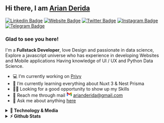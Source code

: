 ## Hi there, I am [Arian Derida](https://derida23.github.io) <a href="https://derida23.github.io"></a>

[![Linkedin Badge](https://img.shields.io/badge/-LinkedIn-0e76a8?style=flat-square&logo=Linkedin&logoColor=white)](https://linkedin.com/in/arianderida)
[![Website Badge](https://img.shields.io/badge/Website-3b5998?style=flat-square&logo=google-chrome&logoColor=white)](https://derida23.github.io)
[![Twitter Badge](https://img.shields.io/badge/-Twitter-00acee?style=flat-square&logo=Twitter&logoColor=white)](https://twitter.com/arianderida)
[![Instagram Badge](https://img.shields.io/badge/-Instagram-e4405f?style=flat-square&logo=Instagram&logoColor=white)](https://instagram.com/arianderida/)
[![Telegram Badge](https://img.shields.io/badge/-Telegram-0088cc?style=flat-square&logo=Telegram&logoColor=white)](https://t.me/arianderida)

### Glad to see you here! &nbsp; 

I'm a <b>Fullstack Developer</b>, love Design and passionate in data science, Explore a javascript universe who has experience in developing Websites and Mobile applications Having knowledge of UI / UX and Python Data Science. 

- :computer: I’m currently working on [Privy](https://privy.id/start-free)
- :open_book: I’m currently learning everything about Nuxt 3 & Nest Prisma
- :ok_man: Looking for a good opportunity to show up my Skills
- :e-mail: Reach me through mail <a href="https://gmail.com/"> <img src="https://raw.githubusercontent.com/github/explore/8f19e4dbbf13418dc1b1d58bb265953553c15a46/topics/gmail/gmail.png" width="17px"></a> arianderida@gmail.com
- :speech_balloon: Ask me about anything [here](https://github.com/Derida23/derida23/issues)

<details>	
  <summary><b>👔 Technology & Media</b></summary>
<br/>
  
<img src="https://github.com/devicons/devicon/blob/master/icons/javascript/javascript-original.svg" alt="javascript" width="30" height="30"/> &nbsp; <img src="https://github.com/devicons/devicon/blob/master/icons/typescript/typescript-original.svg" alt="typescript" width="30" height="30"/> &nbsp; <img src="https://github.com/devicons/devicon/blob/master/icons/express/express-original.svg" alt="express" width="30" height="30"/> &nbsp; <img src="https://github.com/devicons/devicon/blob/master/icons/sequelize/sequelize-original.svg" alt="sequelize" width="30" height="30"/> &nbsp; <img src="https://github.com/devicons/devicon/blob/master/icons/mysql/mysql-original.svg" alt="mysql" width="30" height="30"/> &nbsp; <img src="https://github.com/devicons/devicon/blob/master/icons/mongodb/mongodb-original.svg" alt="mongodb" width="30" height="30"/> &nbsp; <img src="https://github.com/devicons/devicon/blob/master/icons/graphql/graphql-plain.svg" alt="graphql" width="30" height="30"/> &nbsp; <img src="https://github.com/devicons/devicon/blob/master/icons/react/react-original.svg" alt="react" width="30" height="30"/> &nbsp; <img src="https://github.com/devicons/devicon/blob/master/icons/nextjs/nextjs-original.svg" alt="next" width="30" height="30"/> &nbsp; <img src="https://github.com/devicons/devicon/blob/master/icons/gatsby/gatsby-original.svg" alt="gatsby" width="30" height="30"/> &nbsp; <img src="https://github.com/devicons/devicon/blob/master/icons/sass/sass-original.svg" alt="sass" width="30" height="30"/> &nbsp; <img src="https://github.com/devicons/devicon/blob/master/icons/tailwindcss/tailwindcss-original.svg" alt="tailwind" width="30" height="30"/> &nbsp; <img src="https://github.com/devicons/devicon/blob/master/icons/bootstrap/bootstrap-original.svg" alt="bootstrap" width="30" height="30"/> &nbsp; <img src="https://github.com/devicons/devicon/blob/master/icons/socketio/socketio-original.svg" alt="socketio" width="30" height="30"/> &nbsp; <img src="https://github.com/devicons/devicon/blob/master/icons/vuejs/vuejs-original.svg" alt="vue" width="30" height="30"/> &nbsp; <img src="https://github.com/devicons/devicon/blob/master/icons/nuxtjs/nuxtjs-original.svg" alt="nuxt" width="30" height="30"/> &nbsp; <img src="https://github.com/devicons/devicon/blob/master/icons/vuetify/vuetify-original.svg" alt="vuetify" width="30" height="30"/>

<img src="https://github.com/devicons/devicon/blob/master/icons/python/python-original.svg" alt="python" width="30" height="30"/> &nbsp; <img src="https://github.com/devicons/devicon/blob/master/icons/jupyter/jupyter-original.svg" alt="jupyter" width="30" height="30"/> &nbsp; <img src="https://github.com/devicons/devicon/blob/master/icons/pandas/pandas-original.svg" alt="pandas" width="30" height="30"/> &nbsp; <img src="https://github.com/devicons/devicon/blob/master/icons/pycharm/pycharm-original.svg" alt="pycharm" width="30" height="30"/> &nbsp; <img src="https://github.com/devicons/devicon/blob/master/icons/kaggle/kaggle-original.svg" alt="kaggle" width="30" height="30"/> &nbsp; <img src="https://github.com/devicons/devicon/blob/master/icons/numpy/numpy-original.svg" alt="numpy" width="30" height="30"/> &nbsp; <img src="https://github.com/devicons/devicon/blob/master/icons/kotlin/kotlin-original.svg" alt="kotlin" width="30" height="30"/> &nbsp; <img src="https://github.com/devicons/devicon/blob/master/icons/androidstudio/androidstudio-original.svg" alt="android" width="30" height="30"/> &nbsp; <img src="https://github.com/devicons/devicon/blob/master/icons/figma/figma-original.svg" alt="figma" width="30" height="30"/> &nbsp; <img src="https://github.com/devicons/devicon/blob/master/icons/photoshop/photoshop-plain.svg" alt="photoshop" width="30" height="30"/> &nbsp; <img src="https://github.com/devicons/devicon/blob/master/icons/illustrator/illustrator-plain.svg" alt="illustrator" width="30" height="30"/> &nbsp; <img src="https://github.com/devicons/devicon/blob/master/icons/premierepro/premierepro-plain.svg" alt="premierepro" width="30" height="30"/> &nbsp; <img src="https://github.com/devicons/devicon/blob/master/icons/xd/xd-plain.svg" alt="xd" width="30" height="30"/> &nbsp;
</details>

<details>	
  <summary><b>⚡ Github Stats</b></summary>
  
<img height="180em" src="https://github-readme-stats.vercel.app/api?username=derida23&show_icons=true&hide_border=true&&count_private=true&include_all_commits=true" />
<img height="180em" src="https://github-readme-stats.vercel.app/api/top-langs/?username=derida23&show_icons=true&hide=jupyter%20notebook&hide_border=true&layout=compact&langs_count=8"/>
</details>
